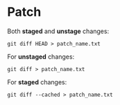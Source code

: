 # Patch

Both **staged** and **unstage** changes:

```git
git diff HEAD > patch_name.txt
```

For **unstaged** changes:

```git
git diff > patch_name.txt
```

For **staged** changes:

```git
git diff --cached > patch_name.txt
```
